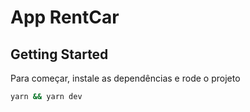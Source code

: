 # App RentCar

## Getting Started

Para começar, instale as dependências e rode o projeto

```bash
yarn && yarn dev
